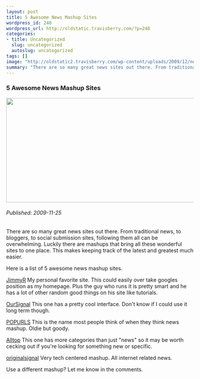 ```yaml
--- 
layout: post
title: 5 Awesome News Mashup Sites
wordpress_id: 240
wordpress_url: http://oldstatic.travisberry.com/?p=240
categories: 
- title: Uncategorized
  slug: uncategorized
  autoslug: uncategorized
tags: []
image: "http://oldstatic2.travisberry.com/wp-content/uploads/2009/12/newspapers.jpg"
summary: "There are so many great news sites out there. From traditional news, to bloggers, to social submission sites, following them all can be overwhelming. Luckily there are mashups that bring all these wonderful sites to one place."
---
```

<article class="post clearfix">
  <h3>5 Awesome News Mashup Sites</h3>
  <a href="http://www.flickr.com/photos/shironekoeuro/4040697914/" class="postImageLink"><img src="http://oldstatic2.travisberry.com/wp-content/uploads/2009/12/newspapers.jpg" alt="" class="thumbnail alignleft" width=640 height=280 /></a>
  <h6>Published: 2009-11-25</h6>

There are so many great news sites out there. From traditional news, to bloggers, to social submission sites, following them all can be overwhelming. Luckily there are mashups that bring all these wonderful sites to one place. This makes keeping track of the latest and greatest much easier.  
<div class="clearfix"></div>
Here is a list of 5 awesome news mashup sites.

[JimmyR](http://www.jimmyr.com) My personal favorite site. This could easily over take googles position as my homepage. Plus the guy who runs it is pretty smart and he has a lot of other random good things on his site like tutorials.

[OurSignal](http://oursignal.com/static/about) This one has a pretty cool interface. Don't know if I could use it long term though.

[POPURLS](http://popurls.com/) This is the name most people think of when they think news mashup. Oldie but goody.

[Alltop](http://alltop.com/) This one has more categories than just "news" so it may be worth cecking out if you're looking for something new or specific.

[originalsignal](http://web20.originalsignal.com/) Very tech centered mashup. All internet related news.

Use a different mashup? Let me know in the comments.

</article>